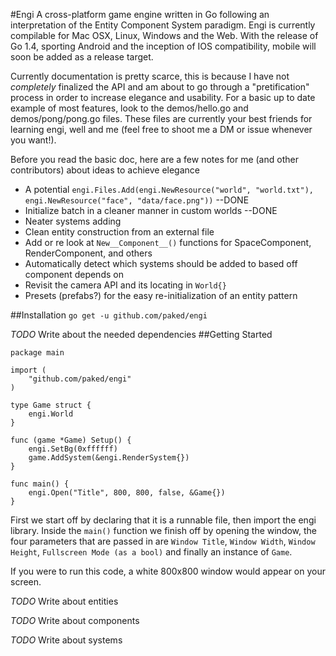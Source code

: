 #Engi 
A cross-platform game engine written in Go following an interpretation of the Entity Component System paradigm. Engi is currently compilable for Mac OSX, Linux, Windows and the Web. With the release of Go 1.4, sporting Android and the inception of IOS compatibility, mobile will soon be added as a release target.

Currently documentation is pretty scarce, this is because I have not *completely* finalized the API and am about to go through a "pretification" process in order to increase elegance and usability. For a basic up to date example of most features, look to the demos/hello.go and demos/pong/pong.go files. These files are currently your best friends for learning engi, well and me (feel free to shoot me a DM or issue whenever you want!).

Before you read the basic doc, here are a few notes for me (and other contributors) about ideas to achieve elegance

* A potential ```engi.Files.Add(engi.NewResource("world", "world.txt"), engi.NewResource("face", "data/face.png"))``` --DONE
* Initialize batch in a cleaner manner in custom worlds --DONE
* Neater systems adding
* Clean entity construction from an external file
* Add or re look at ```New__Component__()``` functions for SpaceComponent, RenderComponent, and others
* Automatically detect which systems should be added to based off component depends on
* Revisit the camera API and its locating in ```World{}```
* Presets (prefabs?) for the easy re-initialization of an entity pattern

##Installation
```go get -u github.com/paked/engi```

*TODO* Write about the needed dependencies
##Getting Started
```
package main
   
import (
	"github.com/paked/engi"
)

type Game struct {
	engi.World
}

func (game *Game) Setup() {
	engi.SetBg(0xffffff)
	game.AddSystem(&engi.RenderSystem{})
}

func main() {
	engi.Open("Title", 800, 800, false, &Game{})
}

```

First we start off by declaring that it is a runnable file, then import the engi library. Inside the ```main()``` function we finish off by opening the window, the four parameters that are passed in are ```Window Title```, ```Window Width```, ```Window Height```, ```Fullscreen Mode (as a bool)``` and finally an instance of ```Game```.

If you were to run this code, a white 800x800 window would appear on your screen.


*TODO* Write about entities

*TODO* Write about components

*TODO* Write about systems






